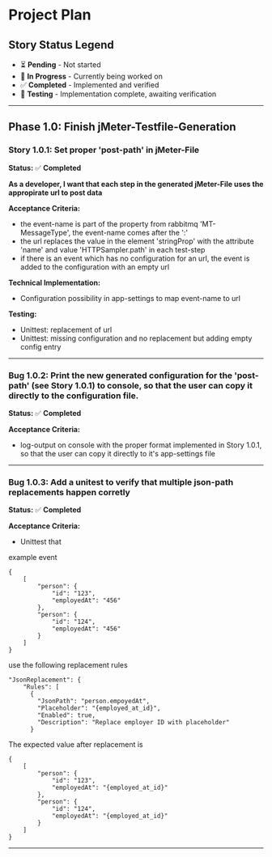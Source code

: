 # Project Plan

## Story Status Legend
- ⏳ **Pending** - Not started
- 🔄 **In Progress** - Currently being worked on  
- ✅ **Completed** - Implemented and verified
- 🧪 **Testing** - Implementation complete, awaiting verification

---

## Phase 1.0: Finish jMeter-Testfile-Generation

### Story 1.0.1: Set proper 'post-path' in jMeter-File
**Status:** ✅ **Completed**

**As a developer, I want that each step in the generated jMeter-File uses the appropirate url to post data**

**Acceptance Criteria:**
- the event-name is part of the property from rabbitmq 'MT-MessageType', the event-name comes after the ':'
- the url replaces the value in the element 'stringProp' with the attribute 'name' and value 'HTTPSampler.path' in each test-step
- if there is an event which has no configuration for an url, the event is added to the configuration with an empty url

**Technical Implementation:**
- Configuration possibility in app-settings to map event-name to url

**Testing:**
- Unittest: replacement of url
- Unittest: missing configuration and no replacement but adding empty config entry

---

### Bug 1.0.2: Print the new generated configuration for the 'post-path' (see Story 1.0.1) to console, so that the user can copy it directly to the configuration file.
**Status:** ✅ **Completed**

**Acceptance Criteria:**
- log-output on console with the proper format implemented in Story 1.0.1, so that the user can copy it directly to it's app-settings file

---

### Bug 1.0.3: Add a unitest to verify that multiple json-path replacements happen corretly
**Status:** ✅ **Completed**

**Acceptance Criteria:**
- Unittest that 

example event
```
{
    [
        "person": {
            "id": "123",
            "employedAt": "456"
        },
        "person": {
            "id": "124",
            "employedAt": "456"
        }
    ]
}
```
use the following replacement rules
```
"JsonReplacement": {
    "Rules": [
      {
        "JsonPath": "person.empoyedAt",
        "Placeholder": "{employed_at_id}",
        "Enabled": true,
        "Description": "Replace employer ID with placeholder"
      }
```
The expected value after replacement is
```
{
    [
        "person": {
            "id": "123",
            "employedAt": "{employed_at_id}"
        },
        "person": {
            "id": "124",
            "employedAt": "{employed_at_id}"
        }
    ]
}
```
---